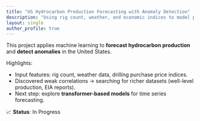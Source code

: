 ```yaml
---
title: "US Hydrocarbon Production Forecasting with Anomaly Detection"
description: "Using rig count, weather, and economic indices to model production."
layout: single
author_profile: true
---
```


This project applies machine learning to **forecast hydrocarbon production** and **detect anomalies** in the United States.  

Highlights:
- Input features: rig count, weather data, drilling purchase price indices.
- Discovered weak correlations → searching for richer datasets (well-level production, EIA reports).
- Next step: explore **transformer-based models** for time series forecasting.

📈 **Status**: In Progress